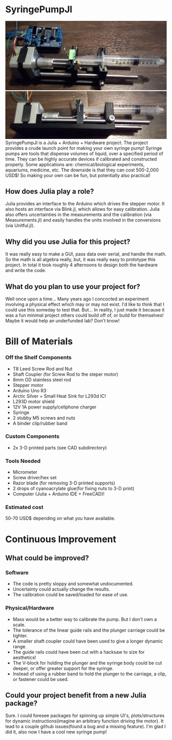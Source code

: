 # SyringePumpJl
![topview](https://github.com/JuliaMakers/JuliaMakerProjects/blob/cpk_proto_proj/Projects/SyringePumpJl/Images/TopView.jpg)
![sideview](https://github.com/JuliaMakers/JuliaMakerProjects/blob/cpk_proto_proj/Projects/SyringePumpJl/Images/SideView.jpg)
SyringePumpJl is a Julia + Arduino + Hardware project. The project provides a crude launch point for making your own syringe pump! Syringe pumps are tools that dispense volumes of liquid, over a specified period of time. They can be highly accurate devices if calibrated and constructed properly. Some applications are: chemical/biological experiments, aquariums, medicine, etc. The downside is that they can cost 500-2,000 USD$! So making your own can be fun, but potentially also practical!

## How does Julia play a role?
Julia provides an interface to the Arduino which drives the stepper motor. It also hosts an interface via Blink.jl, which allows for easy calibration. Julia also offers uncertainties in the measurements and the calibration (via Measurements.jl) and easily handles the units involved in the conversions (via Unitful.jl).

## Why did you use Julia for this project?
It was really easy to make a GUI, pass data over serial, and handle the math. So the math is all algebra really, but, it was really easy to prototype this project. In total it took roughly 4 afternoons to design both the hardware and write the code.

## What do you plan to use your project for?
Well once upon a time... Many years ago I concocted an experiment involving a physical effect which may or may not exist. I'd like to think that I could use this someday to test that. But... In reality, I just made it because it was a fun minimal project others could build off of, or build for themselves! Maybe it would help an underfunded lab? Don't know!

# Bill of Materials

### Off the Shelf Components
 - T8 Leed Screw Rod and Nut
 - Shaft Coupler (for Screw Rod to the steper motor)
 - 8mm OD stainless steel rod
 - Stepper motor
 - Arduino Uno R3
 - Arctic Silver + Small Heat Sink for L293d IC!
 - L293D motor shield
 - 12V 1A power supply/cellphone charger
 - Syringe
 - 2 stubby M5 screws and nuts
 - A binder clip/rubber band

### Custom Components
 - 2x 3-D printed parts (see CAD subdirectory)

### Tools Needed
 - Micrometer
 - Screw driver/hex set
 - Razor blade (for removing 3-D printed supports)
 - 2 drops of cyanoacrylate glue(for fixing nuts to 3-D print)
 - Computer (Julia + Arduino IDE + FreeCAD)!

### Estimated cost
50-70 USD$ depending on what you have available.

# Continuous Improvement

## What could be improved?
### Software
 - The code is pretty sloppy and somewhat undocumented.
 - Uncertainty could actually change the results.
 - The calibration could be saved/loaded for ease of use.

### Physical/Hardware
 - Mass would be a better way to calibrate the pump. But I don't own a scale.
 - The tolerance of the linear guide rails and the plunger carriage could be tighter.
 - A smaller shaft coupler could have been used to give a longer dynamic range.
 - The guide rails could have been cut with a hacksaw to size for aesthetics!
 - The V-block for holding the plunger and the syringe body could be cut deeper, or offer greater support for the syringe.
 - Instead of using a rubber band to hold the plunger to the carriage, a clip, or fastener could be used.

## Could your project benefit from a new Julia package?
Sure. I could foresee packages for spinning up simple UI's, plots/structures for dynamic instructions(imagine an arbitrary function driving the motor). It lead to a couple github issues(found a bug and a missing feature). I'm glad I did it, also now I have a cool new syringe pump!
